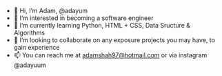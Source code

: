 - 👋 Hi, I’m Adam, @adayum
- 👀 I’m interested in becoming a software engineer
- 🌱 I’m currently learning Python, HTML + CSS, Data Sructure & Algorithms
- 💞️ I’m looking to collaborate on any exposure projects you may have, to gain experience
- 📫 You can reach me at adamshah97@hotmail.com or via instagram @adayuum

<!---
adayum/adayum is a ✨ special ✨ repository because its `README.md` (this file) appears on your GitHub profile.
You can click the Preview link to take a look at your changes.
--->
